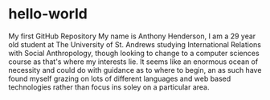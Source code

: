 # hello-world
My first GitHub Repository 
My name is Anthony Henderson, I am a 29 year old student at The University of St. Andrews studying International Relations with Social Anthropology, though looking to change to a computer sciences course as that's where my interests lie. It seems like an enormous ocean of necessity and could do with guidance as to where to begin, an as such have found myself grazing on lots of different languages and web based technologies rather than focus ins soley on a particular area. 
